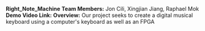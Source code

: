 **Right_Note_Machine**
**Team Members:** Jon Cili, Xingjian Jiang, Raphael Mok
**Demo Video Link:**
**Overview:** Our project seeks to create a digital musical keyboard using a computer's keyboard as well as an FPGA
